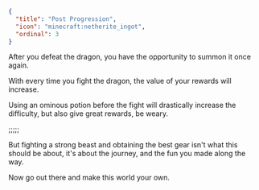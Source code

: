 ```json
{
  "title": "Post Progression",
  "icon": "minecraft:netherite_ingot",
  "ordinal": 3
}
```

After you defeat the dragon, you have the opportunity to summon it once again.

With every time you fight the dragon, the value of your rewards will increase.

Using an ominous potion before the fight will drastically increase the difficulty, but also give great rewards, be weary.

;;;;;


But fighting a strong beast and obtaining the best gear isn't what this should be about, it's about the journey, and the fun you made along the way.


Now go out there and make this world your own.